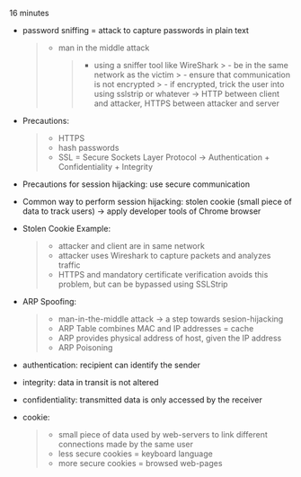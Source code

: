 16 minutes

- password sniffing = attack to capture passwords in plain text
  > - man in the middle attack 
  >   > - using a sniffer tool like WireShark
      > - be in the same network as the victim
      > - ensure that communication is not encrypted
      > - if encrypted, trick the user into using sslstrip or whatever -> HTTP between client and attacker, HTTPS between attacker and server


- Precautions:
  > - HTTPS
  > - hash passwords 
  > - SSL = Secure Sockets Layer Protocol -> Authentication + Confidentiality + Integrity
  
  
- Precautions for session hijacking: use secure communication
- Common way to perform session hijacking: stolen cookie (small piece of data to track users) -> apply developer tools of Chrome browser

- Stolen Cookie Example:
  > - attacker and client are in same network
  > - attacker uses Wireshark to capture packets and analyzes traffic
  > - HTTPS and mandatory certificate verification avoids this problem, but can be bypassed using SSLStrip


- ARP Spoofing:
  > - man-in-the-middle attack -> a step towards sesion-hijacking
  > - ARP Table combines MAC and IP addresses = cache
  > - ARP provides physical address of host, given the IP address
  > - ARP Poisoning

- authentication: recipient can identify the sender
- integrity: data in transit is not altered
- confidentiality: transmitted data is only accessed by the receiver

- cookie:
  > - small piece of data used by web-servers to link different connections made by the same user
  > - less secure cookies = keyboard language
  > - more secure cookies = browsed web-pages
 
